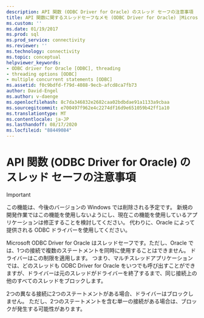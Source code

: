 ```yaml
---
description: API 関数 (ODBC Driver for Oracle) のスレッド セーフの注意事項
title: API 関数に関するスレッドセーフなメモ (ODBC Driver for Oracle) |Microsoft Docs
ms.custom: ''
ms.date: 01/19/2017
ms.prod: sql
ms.prod_service: connectivity
ms.reviewer: ''
ms.technology: connectivity
ms.topic: conceptual
helpviewer_keywords:
- ODBC driver for Oracle [ODBC], threading
- threading options [ODBC]
- multiple concurrent statements [ODBC]
ms.assetid: f0c9bdfd-f79d-4088-9ecb-afcd8ca7fb73
author: David-Engel
ms.author: v-daenge
ms.openlocfilehash: 8c7da346832e2682caa02bdbdae91a1133a9cbaa
ms.sourcegitcommit: e700497f962e4c2274df16d9e651059b42ff1a10
ms.translationtype: MT
ms.contentlocale: ja-JP
ms.lasthandoff: 08/17/2020
ms.locfileid: "88449084"
---
```

# <a name="thread-safety-notes-on-api-functions-odbc-driver-for-oracle"></a>API 関数 (ODBC Driver for Oracle) のスレッド セーフの注意事項
> [!IMPORTANT]  
>  この機能は、今後のバージョンの Windows では削除される予定です。 新規の開発作業ではこの機能を使用しないようにし、現在この機能を使用しているアプリケーションは修正することを検討してください。 代わりに、Oracle によって提供される ODBC ドライバーを使用してください。  
  
 Microsoft ODBC Driver for Oracle はスレッドセーフです。ただし、Oracle では、1つの接続で複数のステートメントを同時に使用することはできません。 ドライバーはこの制限を適用します。 つまり、マルチスレッドアプリケーションでは、どのスレッドも ODBC Driver for Oracle をいつでも呼び出すことができますが、ドライバーは元のスレッドがドライバーを終了するまで、同じ接続上の他のすべてのスレッドをブロックします。  
  
 2つの異なる接続に2つのステートメントがある場合、ドライバーはブロックしません。 ただし、2つのステートメントを含む単一の接続がある場合は、ブロックが発生する可能性があります。
